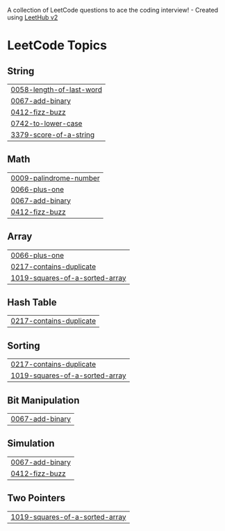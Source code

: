 A collection of LeetCode questions to ace the coding interview! - Created using [LeetHub v2](https://github.com/arunbhardwaj/LeetHub-2.0)
<!---LeetCode Topics Start-->
# LeetCode Topics
## String
|  |
| ------- |
| [0058-length-of-last-word](https://github.com/Athif-gitt/LeetCode/tree/master/0058-length-of-last-word) |
| [0067-add-binary](https://github.com/Athif-gitt/LeetCode/tree/master/0067-add-binary) |
| [0412-fizz-buzz](https://github.com/Athif-gitt/LeetCode/tree/master/0412-fizz-buzz) |
| [0742-to-lower-case](https://github.com/Athif-gitt/LeetCode/tree/master/0742-to-lower-case) |
| [3379-score-of-a-string](https://github.com/Athif-gitt/LeetCode/tree/master/3379-score-of-a-string) |
## Math
|  |
| ------- |
| [0009-palindrome-number](https://github.com/Athif-gitt/LeetCode/tree/master/0009-palindrome-number) |
| [0066-plus-one](https://github.com/Athif-gitt/LeetCode/tree/master/0066-plus-one) |
| [0067-add-binary](https://github.com/Athif-gitt/LeetCode/tree/master/0067-add-binary) |
| [0412-fizz-buzz](https://github.com/Athif-gitt/LeetCode/tree/master/0412-fizz-buzz) |
## Array
|  |
| ------- |
| [0066-plus-one](https://github.com/Athif-gitt/LeetCode/tree/master/0066-plus-one) |
| [0217-contains-duplicate](https://github.com/Athif-gitt/LeetCode/tree/master/0217-contains-duplicate) |
| [1019-squares-of-a-sorted-array](https://github.com/Athif-gitt/LeetCode/tree/master/1019-squares-of-a-sorted-array) |
## Hash Table
|  |
| ------- |
| [0217-contains-duplicate](https://github.com/Athif-gitt/LeetCode/tree/master/0217-contains-duplicate) |
## Sorting
|  |
| ------- |
| [0217-contains-duplicate](https://github.com/Athif-gitt/LeetCode/tree/master/0217-contains-duplicate) |
| [1019-squares-of-a-sorted-array](https://github.com/Athif-gitt/LeetCode/tree/master/1019-squares-of-a-sorted-array) |
## Bit Manipulation
|  |
| ------- |
| [0067-add-binary](https://github.com/Athif-gitt/LeetCode/tree/master/0067-add-binary) |
## Simulation
|  |
| ------- |
| [0067-add-binary](https://github.com/Athif-gitt/LeetCode/tree/master/0067-add-binary) |
| [0412-fizz-buzz](https://github.com/Athif-gitt/LeetCode/tree/master/0412-fizz-buzz) |
## Two Pointers
|  |
| ------- |
| [1019-squares-of-a-sorted-array](https://github.com/Athif-gitt/LeetCode/tree/master/1019-squares-of-a-sorted-array) |
<!---LeetCode Topics End-->
